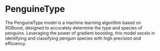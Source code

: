 # PenguineType
The PenguineType model is a machine learning algorithm based on XGBoost, designed to accurately determine the type and species of penguins. Leveraging the power of gradient boosting, this model excels in identifying and classifying penguin species with high precision and efficiency.
